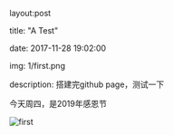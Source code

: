 layout:post

title: "A Test"

date: 2017-11-28 19:02:00

img: 1/first.png

description: 搭建完github page，测试一下



今天周四，是2019年感恩节

![first](F:\github\blog\assets\img\1\thanking.jpg)

